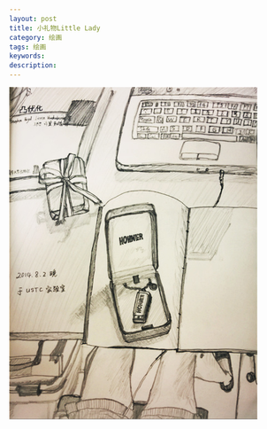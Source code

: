 ```yaml
---
layout: post
title: 小礼物Little Lady
category: 绘画
tags: 绘画
keywords: 
description: 
---
```


![2](/public/img/days/2.jpg)

